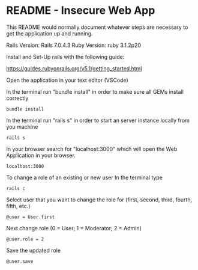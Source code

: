 # README - Insecure Web App

This README would normally document whatever steps are necessary to get the
application up and running.

Rails Version: Rails 7.0.4.3
Ruby Version: ruby 3.1.2p20

Install and Set-Up rails with the following guide:

https://guides.rubyonrails.org/v5.1/getting_started.html

Open the application in your text editor (VSCode)

In the terminal run "bundle install" in order to make sure all GEMs install correctly
```
bundle install
```

In the terminal run "rails s" in order to start an server instance locally from you machine
```
rails s
```
In your browser search for "localhost:3000" which will open the Web Application in your browser.
```
localhost:3000
```
To change a role of an existing or new user
In the terminal type 
```
rails c
```
Select user that you want to change the role for (first, second, third, fourth, fifth, etc.)
```
@user = User.first
```
Next change role (0 = User; 1 = Moderator; 2 = Admin)
```
@user.role = 2
```
Save the updated role
```
@user.save
```

